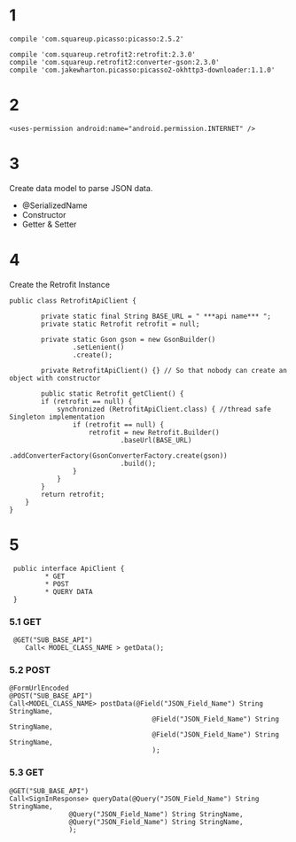    
# 1 
    compile 'com.squareup.picasso:picasso:2.5.2'

    compile 'com.squareup.retrofit2:retrofit:2.3.0'
    compile 'com.squareup.retrofit2:converter-gson:2.3.0'
    compile 'com.jakewharton.picasso:picasso2-okhttp3-downloader:1.1.0'
    
# 2 
    <uses-permission android:name="android.permission.INTERNET" />
   
# 3
Create data model to parse JSON data.
  * @SerializedName
  * Constructor
  * Getter & Setter
# 4
 Create the Retrofit Instance

    public class RetrofitApiClient {

            private static final String BASE_URL = " ***api name*** ";
            private static Retrofit retrofit = null;

            private static Gson gson = new GsonBuilder()
                    .setLenient()
                    .create();

            private RetrofitApiClient() {} // So that nobody can create an object with constructor

            public static Retrofit getClient() {
            if (retrofit == null) {
                synchronized (RetrofitApiClient.class) { //thread safe Singleton implementation
                    if (retrofit == null) {
                        retrofit = new Retrofit.Builder()
                                .baseUrl(BASE_URL)
                                .addConverterFactory(GsonConverterFactory.create(gson))
                                .build();
                    }
                }
            }
            return retrofit;
        }
    }
    
# 5
     public interface ApiClient {
             * GET
             * POST
             * QUERY DATA
     }
      
### 5.1 GET
     @GET("SUB_BASE_API")
        Call< MODEL_CLASS_NAME > getData();
### 5.2 POST
    @FormUrlEncoded
    @POST("SUB_BASE_API")
    Call<MODEL_CLASS_NAME> postData(@Field("JSON_Field_Name") String StringName,
                                        @Field("JSON_Field_Name") String StringName,
                                        @Field("JSON_Field_Name") String StringName,
                                        );
### 5.3 GET
    @GET("SUB_BASE_API")
    Call<SignInResponse> queryData(@Query("JSON_Field_Name") String StringName,
                   @Query("JSON_Field_Name") String StringName,
                   @Query("JSON_Field_Name") String StringName,
                   );
              
